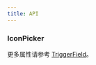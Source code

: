 ```yaml
---
title: API
---
```


### IconPicker

更多属性请参考 [TriggerField](/zh/procmp/abstract/trigger-field/#TriggerField)。
